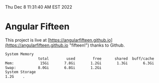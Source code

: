 Thu Dec  8 11:31:40 AM EST 2022

# Angular Fifteen


This project is live at [https://angularfifteen.github.io](https://angularfifteen.github.io "fifteen!") thanks to Github.

```bash
System Memory
               total        used        free      shared  buff/cache   available
Mem:            15Gi       7.8Gi       1.2Gi       1.3Gi       6.3Gi       5.8Gi
Swap:          8.0Gi       6.8Gi       1.2Gi
System Storage
1.2G	.
```
